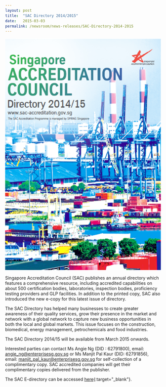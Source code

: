 ```yaml
---
layout: post
title:  "SAC Directory 2014/2015"
date:   2015-03-03
permalink: /newsroom/news-releases/SAC-Directory-2014-2015
---
```


![sac-directory](/images/press-release/documents/SAC-Directory-2014-2015.png)

Singapore Accreditation Council (SAC) publishes an annual directory which features a comprehensive resource, including accredited capabilities on about 500 certification bodies, laboratories, inspection bodies, proficiency testing providers and GLP facilities. In addition to the printed copy, SAC also introduced the new e-copy for this latest issue of directory.

The SAC Directory has helped many businesses to create greater awareness of their quality services, grow their presence in the market and network with a global network to capture new business opportunities in both the local and global markets. This issue focuses on the construction, biomedical, energy management, petrochemicals and food industries.
 
The SAC Directory 2014/15 will be available from March 2015 onwards.
 
Interested parties can contact Ms Angie Ng (DID : 62791800), email: <angie_ng@enterprisesg.gov.sg> or Ms Manjit Pal Kaur (DID: 62791856), email: <manjit_pal_kaur@enterprisesg.gov.sg> for self-collection of a complimentary copy. SAC accredited companies will get their complimentary copies delivered from the publisher.
  
The SAC E-directory can be accessed [here](http://www.multinine.com.sg/SAC14-Flipbook/index.html){:target="_blank"}.
